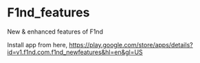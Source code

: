 # F1nd_features
New &amp; enhanced features of F1nd

Install app from here, 
https://play.google.com/store/apps/details?id=v1.f1nd.com.f1nd_newfeatures&hl=en&gl=US
